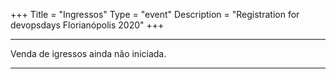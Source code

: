 +++
Title = "Ingressos"
Type = "event"
Description = "Registration for devopsdays Florianópolis 2020"
+++

<div class="row">
    <div class="col">
        <hr /> Venda de igressos ainda não iniciada.
        </div>
        <hr />
    </div>
</div>